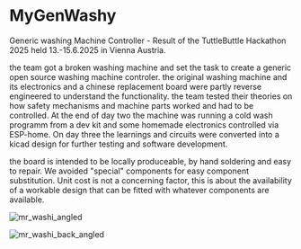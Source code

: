 # MyGenWashy
Generic washing Machine Controller - Result of the TuttleButtle Hackathon 2025
held 13.-15.6.2025 in Vienna Austria.

the team got a broken washing machine and set the task to create a generic open source washing machine controler.
the original washing machine and its electronics and a chinese replacement board were partly reverse engineered to understand the functionality.
the team tested their theories on how safety mechanisms and machine parts worked and had to be controlled.
At the end of day two the machine was running a cold wash programm from a dev kit and some homemade electronics controlled via ESP-home.
On day three the learnings and circuits were converted into a kicad design for further testing and software development.

the board is intended to be locally produceable, by hand soldering and easy to repair. We avoided  "special" components for easy component substitution.
Unit cost is not a concerning factor, this is about the availability of a workable design that can be fitted with whatever components are available.

![mr_washi_angled](https://github.com/user-attachments/assets/1646637f-5b61-4bc1-bef8-ef897bd06827)

![mr_washi_back_angled](https://github.com/user-attachments/assets/607a8444-5803-4847-ab29-120f63d233b3)
